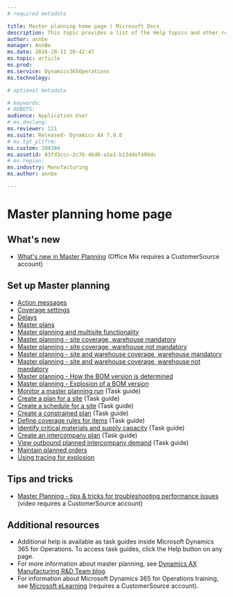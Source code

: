 ```yaml
---
# required metadata

title: Master planning home page | Microsoft Docs
description: This topic provides a list of the Help topics and other resources that are available for Master planning.
author: annbe
manager: AnnBe
ms.date: 2016-10-11 20:42:47
ms.topic: article
ms.prod: 
ms.service: Dynamics365Operations
ms.technology: 

# optional metadata

# keywords: 
# ROBOTS: 
audience: Application User
# ms.devlang: 
ms.reviewer: 121
ms.suite: Released- Dynamics AX 7.0.0
# ms.tgt_pltfrm: 
ms.custom: 204384
ms.assetid: 03fd3ccc-2c76-46d6-a1e1-b13ddef496dc
# ms.region: 
ms.industry: Manufacturing
ms.author: annbe

---
```


# Master planning home page

What's new
----------

-   [What's new in Master Planning](http://mediadl.microsoft.com/mediadl/www/d/dynamics/partners/BSAX11.mp4) (Office Mix requires a CustomerSource account)

## Set up Master planning
-   [Action messages](http://ax.help.dynamics.com/en/wiki/action-messages/)
-   [Coverage settings](http://ax.help.dynamics.com/en/wiki/coverage-settings/)
-   [Delays](http://ax.help.dynamics.com/en/wiki/delays/)
-   [Master plans](http://ax.help.dynamics.com/en/wiki/master-plans/)
-   [Master planning and multisite functionality](http://ax.help.dynamics.com/en/wiki/master-planning-and-multisite-functionality/)
-   [Master planning - site coverage, warehouse mandatory](http://ax.help.dynamics.com/en/wiki/master-planning-site-coverage-warehouse-mandatory/)
-   [Master planning - site coverage, warehouse not mandatory](http://ax.help.dynamics.com/en/wiki/master-planning-site-coverage-warehouse-not-mandatory/)
-   [Master planning - site and warehouse coverage, warehouse mandatory](http://ax.help.dynamics.com/en/wiki/master-planning-site-and-warehouse-coverage-warehouse-mandatory/)
-   [Master planning - site and warehouse coverage, warehouse not mandatory](http://ax.help.dynamics.com/en/wiki/master-planning-site-and-warehouse-coverage-warehouse-not-mandatory/)
-   [Master planning - How the BOM version is determined](http://ax.help.dynamics.com/en/wiki/master-planning-how-the-bom-version-is-determined/)
-   [Master planning - Explosion of a BOM version](http://ax.help.dynamics.com/en/wiki/master-planning-explosion-of-a-bom-version/)
-   [Monitor a master planning run](http://ax.help.dynamics.com/en/wiki/monitor-a-master-planning-run/) (Task guide)
-   [Create a plan for a site](http://ax.help.dynamics.com/en/wiki/create-a-plan-for-a-site/) (Task guide)
-   [Create a schedule for a site](http://ax.help.dynamics.com/en/wiki/create-a-schedule-for-a-site/) (Task guide)
-   [Create a constrained plan](http://ax.help.dynamics.com/en/wiki/generate-a-constrained-plan/) (Task guide)
-   [Define coverage rules for items](http://ax.help.dynamics.com/en/wiki/define-coverage-rules-for-items/) (Task guide)
-   [Identify critical materials and supply capacity](http://ax.help.dynamics.com/en/wiki/identify-critical-materials-and-supply-capacity/) (Task guide)
-   [Create an intercompany plan](http://ax.help.dynamics.com/en/wiki/create-an-intercompany-plan/) (Task guide)
-   [View outbound planned intercompany demand](http://ax.help.dynamics.com/en/wiki/view-outbound-planned-intercompany-demand/) (Task guide)
-   [Maintain planned orders](http://ax.help.dynamics.com/en/wiki/maintain-planned-orders/)
-   [Using tracing for explosion](http://ax.help.dynamics.com/en/wiki/using-tracing-for-explosion/)

## Tips and tricks
-   [Master Planning - tips & tricks for troubleshooting performance issues ](http://mediadl.microsoft.com/mediadl/www/d/dynamics/partners/BSAX101.mp4)(video requires a CustomerSource account)

## Additional resources
-   Additional help is available as task guides inside Microsoft Dynamics 365 for Operations. To access task guides, click the Help button on any page.
-   For more information about master planning, see [Dynamics AX Manufacturing R&D Team blog](https://blogs.msdn.microsoft.com/axmfg/).
-   For information about Microsoft Dynamics 365 for Operations training, see [Microsoft eLearning](https://mbspartner.microsoft.com/AX/LearningPlans) (requires a CustomerSource account).


